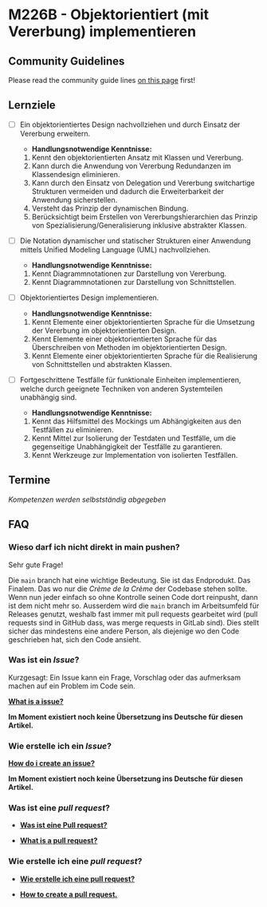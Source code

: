 # M226B - Objektorientiert (mit Vererbung) implementieren
## Community Guidelines
Please read the community guide lines [on this page](https://github.com/INFAxb/example-repository) first!

## Lernziele
- [ ] Ein objektorientiertes Design nachvollziehen und durch Einsatz der Vererbung erweitern.	
 	- **Handlungsnotwendige Kenntnisse:**
    1. Kennt den objektorientierten Ansatz mit Klassen und Vererbung.
    2. Kann durch die Anwendung von Vererbung Redundanzen im Klassendesign eliminieren.
    3. Kann durch den Einsatz von Delegation und Vererbung switchartige Strukturen vermeiden und dadurch die Erweiterbarkeit der Anwendung sicherstellen.
    4. Versteht das Prinzip der dynamischen Bindung.
    5. Berücksichtigt beim Erstellen von Vererbungshierarchien das Prinzip von Spezialisierung/Generalisierung inklusive abstrakter Klassen.

- [ ]	Die Notation dynamischer und statischer Strukturen einer Anwendung mittels Unified Modeling Language (UML) nachvollziehen.	
 	- **Handlungsnotwendige Kenntnisse:**
    1.	Kennt Diagrammnotationen zur Darstellung von Vererbung.
    2.	Kennt Diagrammnotationen zur Darstellung von Schnittstellen.

- [ ]	Objektorientiertes Design implementieren.	
 	- **Handlungsnotwendige Kenntnisse:**
    1.	Kennt Elemente einer objektorientierten Sprache für die Umsetzung der Vererbung im objektorientierten Design.
    2.	Kennt Elemente einer objektorientierten Sprache für das Überschreiben von Methoden im objektorientierten Design.
    3.	Kennt Elemente einer objektorientierten Sprache für die Realisierung von Schnittstellen und abstrakten Klassen.

- [ ]	Fortgeschrittene Testfälle für funktionale Einheiten implementieren, welche durch geeignete Techniken von anderen Systemteilen unabhängig sind.	
 	- **Handlungsnotwendige Kenntnisse:**
    1.	Kennt das Hilfsmittel des Mockings um Abhängigkeiten aus den Testfällen zu eliminieren.
    2.	Kennt Mittel zur Isolierung der Testdaten und Testfälle, um die gegenseitige Unabhängigkeit der Testfälle zu garantieren.
    3.	Kennt Werkzeuge zur Implementation von isolierten Testfällen.

## Termine
*Kompetenzen werden selbstständig abgegeben*



## FAQ



### Wieso darf ich nicht direkt in main pushen?

Sehr gute Frage!

Die `main` branch hat eine wichtige Bedeutung. Sie ist das Endprodukt. Das Finalem. Das wo nur die <i>Crème de la Crème</i> der Codebase stehen sollte. Wenn nun jeder einfach so ohne Kontrolle seinen Code dort reinpusht, dann ist dem nicht mehr so. Ausserdem wird die `main` branch im Arbeitsumfeld für Releases genutzt, weshalb fast immer mit pull requests gearbeitet wird (pull requests sind in GitHub dass, was merge requests in GitLab sind). Dies stellt sicher das mindestens eine andere Person, als diejenige wo den Code geschrieben hat, sich den Code ansieht.



### Was ist ein <i>Issue</i>?

Kurzgesagt: Ein Issue kann ein Frage, Vorschlag oder das aufmerksam machen auf ein Problem im Code sein.

<strong><a href="https://docs.github.com/en/issues/tracking-your-work-with-issues/about-issues" target="_blank">What is a issue?</a></strong>

<strong>Im Moment existiert noch keine Übersetzung ins Deutsche für diesen Artikel.</strong>



### Wie erstelle ich ein <i>Issue</i>?

<strong><a href="https://docs.github.com/en/issues/tracking-your-work-with-issues/creating-an-issue" target="_blank">How do i create an issue?</a></strong>

<strong>Im Moment existiert noch keine Übersetzung ins Deutsche für diesen Artikel.</strong>



### Was ist eine <i>pull request</i>?

+ <strong><a href="https://docs.github.com/de/github/collaborating-with-pull-requests/proposing-changes-to-your-work-with-pull-requests/about-pull-requests" target="_blank">Was ist eine Pull request?</a></strong>

+ <strong><a href="https://docs.github.com/en/github/collaborating-with-pull-requests/proposing-changes-to-your-work-with-pull-requests/about-pull-requests" target="_blank">What is a pull request?</a></strong>



### Wie erstelle ich eine <i>pull request</i>?

+ <strong><a href="https://docs.github.com/de/github/collaborating-with-pull-requests/proposing-changes-to-your-work-with-pull-requests/creating-a-pull-request" target="_blank">Wie erstelle ich eine pull request?</a></strong>

+ <strong><a href="https://docs.github.com/en/github/collaborating-with-pull-requests/proposing-changes-to-your-work-with-pull-requests/creating-a-pull-request" target="_blank">How to create a pull request.</a></strong>

